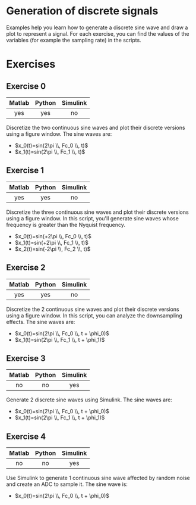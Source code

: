 Generation of discrete signals
===

Examples help you learn how to generate a discrete sine wave and draw a plot to represent a signal. For each exercise, you can find the values of the variables (for example the sampling rate) in the scripts.

# Exercises

## Exercise 0

| **Matlab** | **Python** | **Simulink** |
|:----------:|:----------:|:------------:|
|     yes    |     yes    |      no      |

Discretize the two continuous sine waves and plot their discrete versions using a figure window. The sine waves are:

- $x_0(t)=sin(2\pi \\, Fc_0 \\, t)$
- $x_1(t)=sin(2\pi \\, Fc_1 \\, t)$

## Exercise 1

| **Matlab** | **Python** | **Simulink** |
|:----------:|:----------:|:------------:|
|     yes    |     yes    |      no      |

Discretize the three continuous sine waves and plot their discrete versions using a figure window. In this script, you'll generate sine waves whose frequency is greater than the Nyquist frequency.

- $x_0(t)=sin(+2\pi \\, Fc_0 \\, t)$
- $x_1(t)=sin(+2\pi \\, Fc_1 \\, t)$
- $x_2(t)=sin(-2\pi \\, Fc_2 \\, t)$

## Exercise 2

| **Matlab** | **Python** | **Simulink** |
|:----------:|:----------:|:------------:|
|     yes    |     yes    |      no      |

Discretize the 2 continuous sine waves and plot their discrete versions using a figure window. In this script, you can analyze the downsampling effects. The sine waves are:

- $x_0(t)=sin(2\pi \\, Fc_0 \\, t + \phi_0)$
- $x_1(t)=sin(2\pi \\, Fc_1 \\, t + \phi_1)$

## Exercise 3

| **Matlab** | **Python** | **Simulink** |
|:----------:|:----------:|:------------:|
|     no     |     no     |     yes      |

Generate 2 discrete sine waves using Simulink. The sine waves are:

- $x_0(t)=sin(2\pi \\, Fc_0 \\, t + \phi_0)$
- $x_1(t)=sin(2\pi \\, Fc_1 \\, t + \phi_1)$

## Exercise 4

| **Matlab** | **Python** | **Simulink** |
|:----------:|:----------:|:------------:|
|     no     |     no     |     yes      |

Use Simulink to generate 1 continuous sine wave affected by random noise and create an ADC to sample it. The sine wave is:

- $x_0(t)=sin(2\pi \\, Fc_0 \\, t + \phi_0)$
